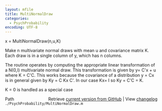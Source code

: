 ```yaml
---
layout: mfile
title: MultiNormalDraw
categories:
  - PsychProbability
encoding: UTF-8
---
```


x = MultiNormalDraw\(n,u,K\)

Make n multivariate normal draws with mean u and covariance matrix K.
Each draw is in a single column of y, which has n columns.

The routine operates by computing the appropriate linear transformation
of a N\(0,I\) multivariate normal draw.  This transformation is given by
y= C'x + u where K = C'C.  This works because the covariance of a
distribution y = Cx is in general given by Ky = C Kx C'.  In our case
Kx= I so Ky = C'C = K.

K = 0 is handled as a special case


<div class="code_header" style="text-align:right;">
  <span style="float:left;">Path&nbsp;&nbsp;</span> <span class="counter">Retrieve <a href=
  "https://raw.github.com/Psychtoolbox-3/Psychtoolbox-3/beta/./PsychProbability/MultiNormalDraw.m">current version from GitHub</a> | View <a href=
  "https://github.com/Psychtoolbox-3/Psychtoolbox-3/commits/beta/./PsychProbability/MultiNormalDraw.m">changelog</a></span>
</div>
<div class="code">
  <code>./PsychProbability/MultiNormalDraw.m</code>
</div>
